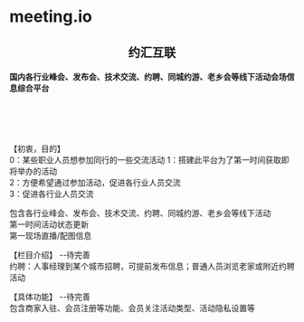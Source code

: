 # meeting.io
<h2 style="text-align:center">约汇互联</h2>
<h4>
国内各行业峰会、发布会、技术交流、约聘、同城约游、老乡会等线下活动会场信息综合平台
</h4>

<br/>
<br/>
<br/>

<br/>
【初衷，目的】<br/>
0：某些职业人员想参加同行的一些交流活动
1：搭建此平台为了第一时间获取即将举办的活动<br/>
2：方便希望通过参加活动，促进各行业人员交流<br/>
3：促进各行业人员交流<br/>

包含各行业峰会、发布会、技术交流、约聘、同城约游、老乡会等线下活动<br/>
第一时间活动状态更新<br/>
第一现场直播/配图信息

【栏目介绍】 --待完善<br/>
约聘：人事经理到某个城市招聘，可提前发布信息；普通人员浏览老家或附近约聘活动

【具体功能】 --待完善<br/>
包含商家入驻、会员注册等功能、会员关注活动类型、活动隐私设置等
